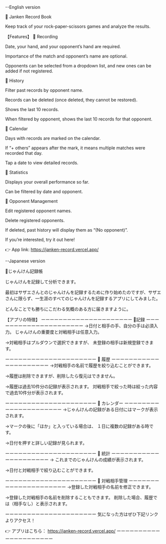 --English version

🌸 Janken Record Book

Keep track of your rock-paper-scissors games and analyze the results.

【Features】
📌 Recording

Date, your hand, and your opponent’s hand are required.

Importance of the match and opponent’s name are optional.

Opponents can be selected from a dropdown list, and new ones can be added if not registered.

📌 History

Filter past records by opponent name.

Records can be deleted (once deleted, they cannot be restored).

Shows the last 10 records.

When filtered by opponent, shows the last 10 records for that opponent.

📌 Calendar

Days with records are marked on the calendar.

If “+ others” appears after the mark, it means multiple matches were recorded that day.

Tap a date to view detailed records.

📌 Statistics

Displays your overall performance so far.

Can be filtered by date and opponent.

📌 Opponent Management

Edit registered opponent names.

Delete registered opponents.

If deleted, past history will display them as “(No opponent)”.

If you’re interested, try it out here!

👉 App link:
https://janken-record.vercel.app/

--Japanese version

🌸じゃんけん記録帳

じゃんけんを記録して分析できます。

最初はサザエさんとのじゃんけんを記録するために作り始めたのですが、サザエさんに限らず、一生涯のすべてのじゃんけんを記録するアプリにしてみました。

どんなことでも勝ちにこだわる気概のある方に届きますように。

【アプリの特徴】
ーーーーーーーーーーーーーーーーーーーーー
📌記録
ーーーーーーーーーーーーーーーーーーーーー
→日付と相手の手、自分の手は必須入力。
じゃんけんの重要度と対戦相手は任意入力。

→対戦相手はプルダウンで選択できますが、
未登録の相手は新規登録できます。

ーーーーーーーーーーーーーーーーーーーーー
📌 履歴
ーーーーーーーーーーーーーーーーーーーーー
→対戦相手の名前で履歴を絞り込むことができます。

→履歴は削除できますが、削除したら復元はできません。

→履歴は過去10件分の記録が表示されます。
対戦相手で絞った時は絞った内容で過去10件分が表示されます。

ーーーーーーーーーーーーーーーーーーーーー
📌 カレンダー
ーーーーーーーーーーーーーーーーーーーーー
→じゃんけんの記録がある日付にはマークが表示されます。

→マークの後に「ほか」と入っている場合は、
１日に複数の記録がある時です。

→日付を押すと詳しい記録が見られます。

ーーーーーーーーーーーーーーーーーーーーー
📌 統計
ーーーーーーーーーーーーーーーーーーーーー
→ これまでのじゃんけんの成績が表示されます。

→日付と対戦相手で絞り込むことができます。

ーーーーーーーーーーーーーーーーーーーーー
📌 対戦相手管理
ーーーーーーーーーーーーーーーーーーーーー
→登録した対戦相手の名前を修正できます。

→登録した対戦相手の名前を削除することもできます。
削除した場合、履歴では（相手なし）と表示されます。 

ーーーーーーーーーーーーーーーーーーーーー
気になった方はぜひ下記リンクよりアクセス！

👉 アプリはこちら：
https://janken-record.vercel.app/
ーーーーーーーーーーーーーーーーーーーーー